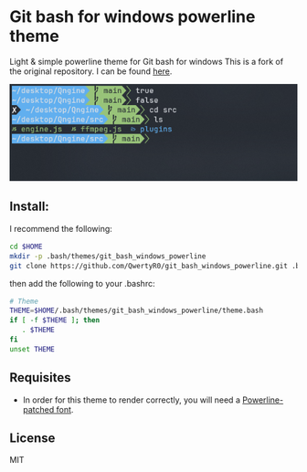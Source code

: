 # Git bash for windows powerline theme

Light & simple powerline theme for Git bash for windows
This is a fork of the original repository. I can be found [here](https://github.com/diesire/git_bash_windows_powerline).
  
![ScreenShot](nScreenshot.png)


## Install:

I recommend the following:

```bash
cd $HOME
mkdir -p .bash/themes/git_bash_windows_powerline
git clone https://github.com/QwertyR0/git_bash_windows_powerline.git .bash/themes/git_bash_windows_powerline
```

then add the following to your .bashrc:

```bash
# Theme
THEME=$HOME/.bash/themes/git_bash_windows_powerline/theme.bash
if [ -f $THEME ]; then
   . $THEME
fi
unset THEME
```

## Requisites

* In order for this theme to render correctly, you will need a
[Powerline-patched font](https://github.com/powerline/fonts).

## License

MIT
